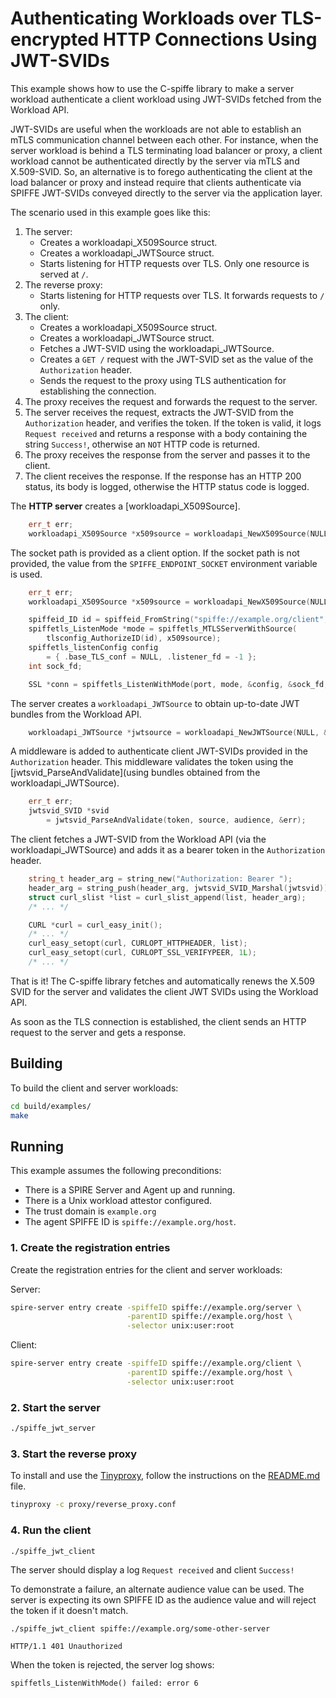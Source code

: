 # Authenticating Workloads over TLS-encrypted HTTP Connections Using JWT-SVIDs

This example shows how to use the C-spiffe library to make a server workload authenticate a client workload using JWT-SVIDs fetched from the Workload API. 

JWT-SVIDs are useful when the workloads are not able to establish an mTLS communication channel between each other. For instance, when the server workload is behind a TLS terminating load balancer or proxy, a client workload cannot be authenticated directly by the server via mTLS and X.509-SVID. So, an alternative is to forego authenticating the client at the load balancer or proxy and instead require that clients authenticate via SPIFFE JWT-SVIDs conveyed directly to the server via the application layer.

The scenario used in this example goes like this:
1. The server:
   - Creates a workloadapi_X509Source struct.
   - Creates a workloadapi_JWTSource struct.
   - Starts listening for HTTP requests over TLS. Only one resource is served at `/`.
2. The reverse proxy:
   - Starts listening for HTTP requests over TLS. It forwards requests to `/` only. 
3. The client:
   - Creates a workloadapi_X509Source struct.
   - Creates a workloadapi_JWTSource struct.
   - Fetches a JWT-SVID using the workloadapi_JWTSource.
   - Creates a `GET /` request with the JWT-SVID set as the value of the `Authorization` header.
   - Sends the request to the proxy using TLS authentication for establishing the connection. 
4. The proxy receives the request and forwards the request to the server.
5. The server receives the request, extracts the JWT-SVID from the `Authorization` header, and verifies the token. If the token is valid, it logs `Request received` and returns a response with a body containing the string `Success!`, otherwise an `NOT` HTTP code is returned.
6.  The proxy receives the response from the server and passes it to the client.
7.  The client receives the response. If the response has an HTTP 200 status, its body is logged, otherwise the HTTP status code is logged.

The **HTTP server** creates a [workloadapi_X509Source].

```C++
    err_t err;
    workloadapi_X509Source *x509source = workloadapi_NewX509Source(NULL, &err);
```

The socket path is provided as a client option. If the socket path is not provided, the value from the `SPIFFE_ENDPOINT_SOCKET` environment variable is used.

```C++
    err_t err;
    workloadapi_X509Source *x509source = workloadapi_NewX509Source(NULL, &err);
```
```C++
    spiffeid_ID id = spiffeid_FromString("spiffe://example.org/client", &err);
    spiffetls_ListenMode *mode = spiffetls_MTLSServerWithSource(
        tlsconfig_AuthorizeID(id), x509source);
    spiffetls_listenConfig config
        = { .base_TLS_conf = NULL, .listener_fd = -1 };
    int sock_fd;

    SSL *conn = spiffetls_ListenWithMode(port, mode, &config, &sock_fd, &err);
```

The server creates a `workloadapi_JWTSource` to obtain up-to-date JWT bundles from the Workload API.

```C++
    workloadapi_JWTSource *jwtsource = workloadapi_NewJWTSource(NULL, &err);
```

A middleware is added to authenticate client JWT-SVIDs provided in the `Authorization` header.
This middleware validates the token using the [jwtsvid_ParseAndValidate](using bundles obtained from the workloadapi_JWTSource).

```C++
    err_t err;
    jwtsvid_SVID *svid
        = jwtsvid_ParseAndValidate(token, source, audience, &err);
```

The client fetches a JWT-SVID from the Workload API (via the workloadapi_JWTSource) and adds it as a bearer token in the `Authorization` header.
```C++
    string_t header_arg = string_new("Authorization: Bearer ");
    header_arg = string_push(header_arg, jwtsvid_SVID_Marshal(jwtsvid));
    struct curl_slist *list = curl_slist_append(list, header_arg);
    /* ... */
```

```C++
    CURL *curl = curl_easy_init();
    /* ... */
    curl_easy_setopt(curl, CURLOPT_HTTPHEADER, list);
    curl_easy_setopt(curl, CURLOPT_SSL_VERIFYPEER, 1L);
    /* ... */
```

That is it! The C-spiffe library fetches and automatically renews the X.509 SVID for the server and validates the client JWT SVIDs using the Workload API.

As soon as the TLS connection is established, the client sends an HTTP request to the server and gets a response.

## Building
To build the client and server workloads:
```bash
cd build/examples/
make
```

## Running
This example assumes the following preconditions:
- There is a SPIRE Server and Agent up and running.
- There is a Unix workload attestor configured.
- The trust domain is `example.org`
- The agent SPIFFE ID is `spiffe://example.org/host`.

### 1. Create the registration entries
Create the registration entries for the client and server workloads:

Server:
```bash
spire-server entry create -spiffeID spiffe://example.org/server \
                          -parentID spiffe://example.org/host \
                          -selector unix:user:root
```

Client: 
```bash
spire-server entry create -spiffeID spiffe://example.org/client \
                          -parentID spiffe://example.org/host \
                          -selector unix:user:root
```

### 2. Start the server
```bash
./spiffe_jwt_server
```

### 3. Start the reverse proxy
To install and use the [Tinyproxy](https://github.com/tinyproxy/tinyproxy), follow the instructions on the [README.md](https://github.com/tinyproxy/tinyproxy#readme) file.
```bash
tinyproxy -c proxy/reverse_proxy.conf
```

### 4. Run the client
```bash
./spiffe_jwt_client
```

The server should display a log `Request received` and client `Success!`

To demonstrate a failure, an alternate audience value can be used. The server is expecting its own SPIFFE ID as the audience value and will reject the token if it doesn't match.

```
./spiffe_jwt_client spiffe://example.org/some-other-server

HTTP/1.1 401 Unauthorized
```

When the token is rejected, the server log shows:

```
spiffetls_ListenWithMode() failed: error 6
```
